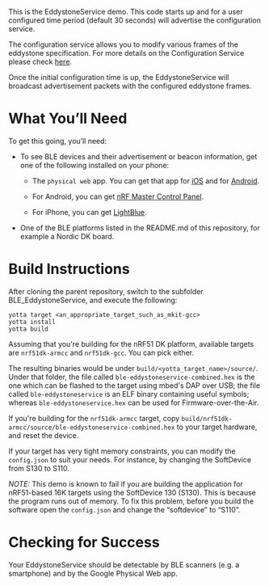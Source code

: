 This is the EddystoneService demo. This code starts up and for a user
configured time period (default 30 seconds) will advertise the configuration
service.

The configuration service allows you to modify various frames of the eddystone
specification. For more details on the Configuration Service please check
[here](https://github.com/google/eddystone/blob/master/eddystone-url/docs/config-service-spec.md).

Once the initial configuration time is up, the EddystoneService will broadcast
advertisement packets with the configured eddystone frames.

What You’ll Need
================

To get this going, you’ll need:

- To see BLE devices and their advertisement or beacon information, get one of the following installed on your phone:

  - The `physical web` app. You can get that app for [iOS](https://itunes.apple.com/us/app/physical-web/id927653608?mt=8) and for [Android](https://play.google.com/store/apps/details?id=physical_web.org.physicalweb).

  - For Android, you can get [nRF Master Control Panel](https://play.google.com/store/apps/details?id=no.nordicsemi.android.mcp&hl=en).

  - For iPhone, you can get [LightBlue](https://itunes.apple.com/gb/app/lightblue-bluetooth-low-energy/id557428110?mt=8).

- One of the BLE platforms listed in the README.md of this repository, for example a
  Nordic DK board.

Build Instructions
==================

After cloning the parent repository, switch to the subfolder BLE_EddystoneService, and
execute the following:

```Shell
yotta target <an_appropriate_target_such_as_mkit-gcc>
yotta install
yotta build
```

Assuming that you're building for the nRF51 DK platform, available targets are
`nrf51dk-armcc` and `nrf51dk-gcc`. You can pick either.

The resulting binaries would be under `build/<yotta_target_name>/source/`.
Under that folder, the file called `ble-eddystoneservice-combined.hex` is the one which
can be flashed to the target using mbed's DAP over USB; the file called `ble-eddystoneservice`
is an ELF binary containing useful symbols; whereas `ble-eddystoneservice.hex`
can be used for Firmware-over-the-Air.

If you're building for the `nrf51dk-armcc` target, copy
`build/nrf51dk-armcc/source/ble-eddystoneservice-combined.hex` to your target hardware,
and reset the device.

If your target has very tight memory constraints, you can modify the `config.json`
to suit your needs. For instance, by changing the SoftDevice from S130 to S110.

*NOTE:* This demo is known to fail if you are building the application for nRF51-based
16K targets using the SoftDevice 130 (S130). This is because the program runs out of memory.
To fix this problem, before you build the software open the `config.json` and change the
“softdevice” to “S110”.

Checking for Success
====================

Your EddystoneService should be detectable by BLE scanners (e.g. a smartphone) and by the
Google Physical Web app.
